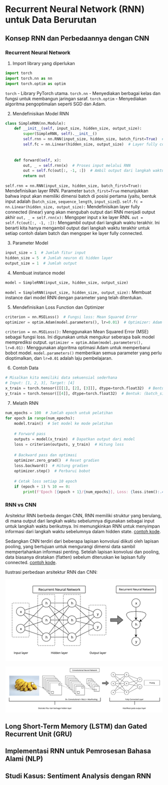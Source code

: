 # Recurrent Neural Network (RNN) untuk Data Berurutan

## Konsep RNN dan Perbedaannya dengan CNN

### Recurrent Neural Network

1. Import library yang diperlukan

```python
import torch
import torch.nn as nn
import torch.optim as optim
```

`torch` - Library PyTorch utama.
`torch.nn` - Menyediakan berbagai kelas dan fungsi untuk membangun jaringan saraf.
`torch.optim` - Menyediakan algoritma pengoptimalan seperti SGD dan Adam.

2. Mendefinisikan Model RNN
```python
class SimpleRNN(nn.Module):
    def __init__(self, input_size, hidden_size, output_size):
        super(SimpleRNN, self).__init__()
        self.rnn = nn.RNN(input_size, hidden_size, batch_first=True)  # Layer RNN
        self.fc = nn.Linear(hidden_size, output_size)  # Layer fully connected


    def forward(self, x):
        out, _ = self.rnn(x)  # Proses input melalui RNN
        out = self.fc(out[:, -1, :])  # Ambil output dari langkah waktu terakhir
        return out
```
`self.rnn = nn.RNN(input_size, hidden_size, batch_first=True):` Mendefinisikan layer RNN. Parameter `batch_first=True` menunjukkan bahwa input akan memiliki dimensi batch di posisi pertama (yaitu, bentuk input adalah (`batch_size`, `sequence_length`, `input_size`)).
`self.fc = nn.Linear(hidden_size, output_size):` Mendefinisikan layer fully connected (linear) yang akan mengubah output dari RNN menjadi output akhir
`out, _ = self.rnn(x):` Mengoper input x ke layer RNN.
`out = self.fc(out[:, -1, :]):` Mengambil output dari langkah waktu terakhir. Ini berarti kita hanya mengambil output dari langkah waktu terakhir untuk setiap contoh dalam batch dan mengoper ke layer fully connected.

3. Parameter Model

``` python
input_size = 1  # Jumlah fitur input
hidden_size = 5  # Jumlah neuron di hidden layer
output_size = 1  # Jumlah output
```

4. Membuat instance model
``` python
model = SimpleRNN(input_size, hidden_size, output_size)
```
`model = SimpleRNN(input_size, hidden_size, output_size):` Membuat instance dari model RNN dengan parameter yang telah ditentukan.


5. Mendefinisikan Loss Function dan Optimizer
``` python
criterion = nn.MSELoss()  # Fungsi loss: Mean Squared Error
optimizer = optim.Adam(model.parameters(), lr=0.01)  # Optimizer: Adam
```
`criterion = nn.MSELoss():` Menggunakan Mean Squared Error (MSE) sebagai fungsi loss. Ini digunakan untuk mengukur seberapa baik model memprediksi output.
`optimizer = optim.Adam(model.parameters(), lr=0.01):` Menggunakan algoritma optimasi Adam untuk memperbarui bobot model. `model.parameters()` memberikan semua parameter yang perlu dioptimalkan, dan `lr=0.01` adalah laju pembelajaran.

6. Contoh Data
```python
# Misalkan kita memiliki data sekuensial sederhana
# Input: [1, 2, 3], Target: [4]
x_train = torch.tensor([[[1], [2], [3]]], dtype=torch.float32)  # Bentuk: (batch_size, sequence_length, input_size)
y_train = torch.tensor([[4]], dtype=torch.float32)  # Bentuk: (batch_size, output_size)
```

7. Melatih RNN
```python
num_epochs = 100  # Jumlah epoch untuk pelatihan
for epoch in range(num_epochs):
    model.train()  # Set model ke mode pelatihan

    # Forward pass
    outputs = model(x_train)  # Dapatkan output dari model
    loss = criterion(outputs, y_train)  # Hitung loss

    # Backward pass dan optimasi
    optimizer.zero_grad()  # Reset gradien
    loss.backward()  # Hitung gradien
    optimizer.step()  # Perbarui bobot

    # Cetak loss setiap 10 epoch
    if (epoch + 1) % 10 == 0:
        print(f'Epoch [{epoch + 1}/{num_epochs}], Loss: {loss.item():.4f}')
```

### RNN vs CNN
Arsitektur RNN berbeda dengan CNN, RNN memiliki struktur yang berulang, di mana output dari langkah waktu sebelumnya digunakan sebagai input untuk langkah waktu berikutnya. Ini memungkinkan RNN untuk menyimpan informasi dari langkah waktu sebelumnya dalam hidden state. [contoh kode](../../courses/week05/README.md#recurrent-neural-network).

Sedangkan CNN terdiri dari beberapa lapisan konvolusi diikuti oleh lapisan pooling, yang bertujuan untuk mengurangi dimensi data sambil mempertahankan informasi penting. Setelah lapisan konvolusi dan pooling, data biasanya diratakan (flatten) sebelum diteruskan ke lapisan fully connected. [contoh kode](../../courses/week03/README.md#arsitektur-cnn).

Ilustrasi perbedaan arsitektur RNN dan CNN:

![Recurrent Neural Network](rnn.png)

![Convolutional Neural Network](cnn.png)


## Long Short-Term Memory (LSTM) dan Gated Recurrent Unit (GRU)

## Implementasi RNN untuk Pemrosesan Bahasa Alami (NLP)

## Studi Kasus: Sentiment Analysis dengan RNN
